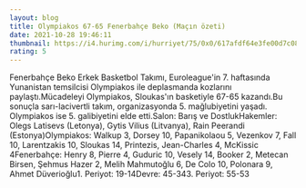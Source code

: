```yaml
--- 
layout: blog
title: Olympiakos 67-65 Fenerbahçe Beko (Maçın özeti)
date: 2021-10-28 19:46:11
thumbnail: https://i4.hurimg.com/i/hurriyet/75/0x0/617afdf64e3fe00d7c08c334.jpg
rating: 5
---
```

Fenerbahçe Beko Erkek Basketbol Takımı, Euroleague'in 7. haftasında Yunanistan temsilcisi Olympiakos ile deplasmanda kozlarını paylaştı.Mücadeleyi Olympiakos, Sloukas'ın basketiyle 67-65 kazandı.Bu sonuçla sarı-lacivertli takım, organizasyonda 5. mağlubiyetini yaşadı. Olympiakos ise 5. galibiyetini elde etti.Salon: Barış ve DostlukHakemler: Olegs Latisevs (Letonya), Gytis Vilius (Litvanya), Rain Peerandi (Estonya)Olympiakos: Walkup 3, Dorsey 10, Papanikolaou 5, Vezenkov 7, Fall 10, Larentzakis 10, Sloukas 14, Printezis, Jean-Charles 4, McKissic 4Fenerbahçe: Henry 8, Pierre 4, Guduric 10, Vesely 14, Booker 2, Metecan Birsen, Şehmus Hazer 2, Melih Mahmutoğlu 6, De Colo 10, Polonara 9, Ahmet Düverioğlu1. Periyot: 19-14Devre: 45-343. Periyot: 55-53 